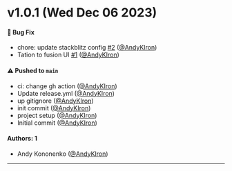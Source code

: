 # v1.0.1 (Wed Dec 06 2023)

#### 🐛 Bug Fix

- chore: update stackblitz config [#2](https://github.com/AndyKIron/storybook-addon-stackblitz-angular/pull/2) ([@AndyKIron](https://github.com/AndyKIron))
- Tation to fusion UI [#1](https://github.com/AndyKIron/storybook-addon-stackblitz-angular/pull/1) ([@AndyKIron](https://github.com/AndyKIron))

#### ⚠️ Pushed to `main`

- ci: change gh action ([@AndyKIron](https://github.com/AndyKIron))
- Update release.yml ([@AndyKIron](https://github.com/AndyKIron))
- up gitignore ([@AndyKIron](https://github.com/AndyKIron))
- init commit ([@AndyKIron](https://github.com/AndyKIron))
- project setup ([@AndyKIron](https://github.com/AndyKIron))
- Initial commit ([@AndyKIron](https://github.com/AndyKIron))

#### Authors: 1

- Andy Kononenko ([@AndyKIron](https://github.com/AndyKIron))

---
